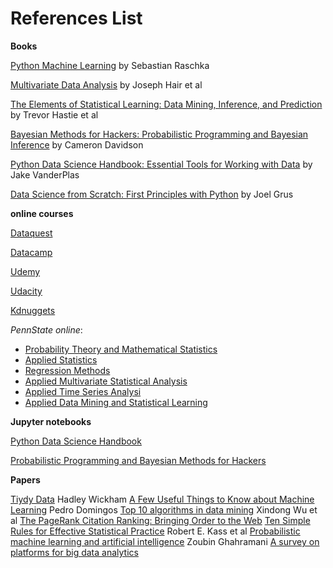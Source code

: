 # References List

**Books**

[Python Machine Learning](https://www.amazon.com/Python-Machine-Learning-Sebastian-Raschka-ebook/dp/B00YSILNL0) by Sebastian Raschka

[Multivariate Data Analysis](https://www.amazon.com/Multivariate-Data-Analysis-Joseph-Hair-ebook/dp/B00HSTI558) by Joseph Hair et al

[The Elements of Statistical Learning: Data Mining, Inference, and Prediction](https://www.amazon.com/Elements-Statistical-Learning-Prediction-Statistics/dp/0387848576) by Trevor Hastie et al

[Bayesian Methods for Hackers: Probabilistic Programming and Bayesian Inference](https://www.amazon.com/Bayesian-Methods-Hackers-Probabilistic-Addison-Wesley/dp/0133902838) by Cameron Davidson 

[Python Data Science Handbook: Essential Tools for Working with Data](https://www.amazon.com/Python-Data-Science-Handbook-Essential/dp/1491912057) by Jake VanderPlas

[Data Science from Scratch: First Principles with Python](https://www.amazon.com/Data-Science-Scratch-Principles-Python/dp/149190142X) by Joel Grus

**online courses**

[Dataquest](https://www.dataquest.io)

[Datacamp](https://www.datacamp.com)

[Udemy](https://www.udemy.com/)

[Udacity](https://www.udacity.com/)

[Kdnuggets](https://www.kdnuggets.com)

*PennState online*:
- [Probability Theory and Mathematical Statistics](https://onlinecourses.science.psu.edu/stat414/)
- [Applied Statistics](https://onlinecourses.science.psu.edu/stat414/)
- [Regression Methods](https://onlinecourses.science.psu.edu/stat501/)
- [Applied Multivariate Statistical Analysis](https://onlinecourses.science.psu.edu/stat505/)
- [Applied Time Series Analysi](https://onlinecourses.science.psu.edu/stat510/)
- [Applied Data Mining and Statistical Learning](https://onlinecourses.science.psu.edu/stat857/)


**Jupyter notebooks**

[Python Data Science Handbook](https://github.com/jakevdp/PythonDataScienceHandbook)

[Probabilistic Programming and Bayesian Methods for Hackers](https://github.com/CamDavidsonPilon/Probabilistic-Programming-and-Bayesian-Methods-for-Hackers)




**Papers**

[Tiydy Data](https://www.jstatsoft.org/article/view/v059i10/v59i10.pdf) Hadley Wickham
[A Few Useful Things to Know about Machine Learning](https://homes.cs.washington.edu/~pedrod/papers/cacm12.pdf) Pedro Domingos
[Top 10 algorithms in data mining](http://www.cs.umd.edu/~samir/498/10Algorithms-08.pdf) Xindong Wu et al
[The PageRank Citation Ranking: Bringing Order to the Web](http://ilpubs.stanford.edu:8090/422/)
[Ten Simple Rules for Effective Statistical Practice](http://journals.plos.org/ploscompbiol/article?id=10.1371/journal.pcbi.1004961) Robert E. Kass et al
[Probabilistic machine learning and artificial intelligence](https://www.repository.cam.ac.uk/bitstream/handle/1810/248538/Ghahramani%202015%20Nature.pdf) Zoubin Ghahramani
[A survey on platforms for big data analytics](https://journalofbigdata.springeropen.com/articles/10.1186/s40537-014-0008-6) 
